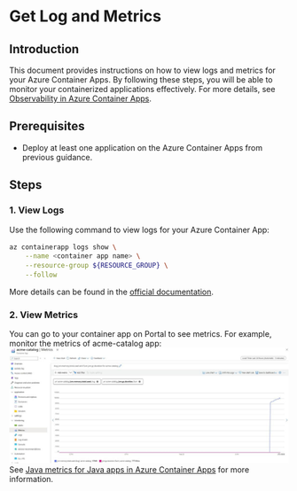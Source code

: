 # Get Log and Metrics
## Introduction
This document provides instructions on how to view logs and metrics for your Azure Container Apps. By following these steps, you will be able to monitor your containerized applications effectively. For more details, see [Observability in Azure Container Apps](https://learn.microsoft.com/azure/container-apps/observability).

## Prerequisites
- Deploy at least one application on the Azure Container Apps from previous guidance.

## Steps

### 1. View Logs
Use the following command to view logs for your Azure Container App:
```bash
az containerapp logs show \
    --name <container app name> \
    --resource-group ${RESOURCE_GROUP} \
    --follow
```
More details can be found in the [official documentation](https://learn.microsoft.com/azure/container-apps/logging).

### 2. View Metrics
You can go to your container app on Portal to see metrics. For example, monitor the metrics of acme-catalog app:
![An image of the ACME Fitness Store Application metrics](../media/java-metrics.jpg)
See [Java metrics for Java apps in Azure Container Apps](https://learn.microsoft.com/azure/container-apps/java-metrics) for more information.
